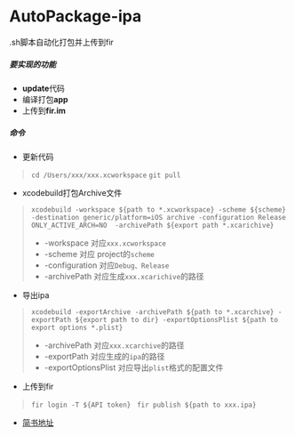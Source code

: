 # AutoPackage-ipa
.sh脚本自动化打包并上传到fir

##### 要实现的功能
* **update**代码
* 编译打包**app**
* 上传到**fir.im**

##### 命令
* 更新代码
> ` cd /Users/xxx/xxx.xcworkspace `
> ` git pull `

* xcodebuild打包Archive文件
> ` xcodebuild -workspace ${path to *.xcworkspace} -scheme ${scheme} -destination generic/platform=iOS archive -configuration Release ONLY_ACTIVE_ARCH=NO  -archivePath ${export path *.xcarichive} `
> * -workspace 对应`xxx.xcworkspace`
> * -scheme 对应 project的`scheme`
> * -configuration 对应`Debug、Release`
> * -archivePath 对应生成`xxx.xcarichive`的路径

* 导出ipa
> ` xcodebuild -exportArchive -archivePath ${path to *.xcarchive} -exportPath ${export path to dir} -exportOptionsPlist ${path to export options *.plist} `
> * -archivePath 对应`xxx.xcarchive`的路径
> * -exportPath 对应生成的`ipa`的路径
> * -exportOptionsPlist 对应导出`plist`格式的配置文件

* 上传到fir
> `fir login -T ${API token}`
` fir publish ${path to xxx.ipa}`

* [简书地址](https://www.jianshu.com/p/837dcb72c428)
